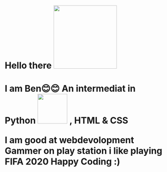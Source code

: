 <h1> Hello there <img src="https://c.tenor.com/-B81ztWwYAYAAAAi/covid-hi.gif" width="200px"> <h1>



 
 I am Ben😊😊
 An intermediat in Python <img src="http://clipart-library.com/image_gallery2/Python-Logo-Free-Download-PNG.png" width="94px"> , HTML & CSS
  
  
  
  
  
 I am good at webdevolopment 
 Gammer on play station 
 i like playing FIFA 2020
  Happy Coding :)
  
